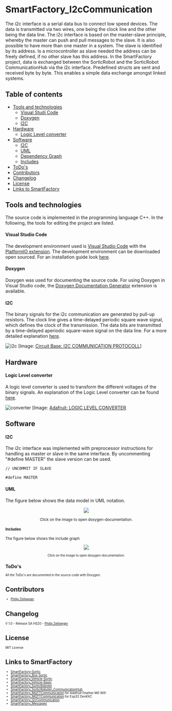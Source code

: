 # SmartFactory_I2cCommunication

The i2c interface is a serial data bus to connect low speed devices. The data is transmitted via two wires, one being the clock line and the other being the data line. The i2c interface is based on the master-slave principle, whereby the master can push and pull messages to the slave. It is also possible to have more than one master in a system. The slave is identified by its address. Is a microcontroller as slave needed the address can be freely defined, if no other slave has this address. 
In the SmartFactory project, data is exchanged between the SorticRobot and the SorticRobot CommunicationHub via the i2c interface. Predefined structs are sent and received byte by byte. This enables a simple data exchange amongst linked systems.

## Table of contents

- [Tools and technologies](#tools-and-technologies)
   - [Visual Studi Code](#visual-studio-code)
   - [Doxygen](#doxygen)
   - [I2C](#i2c)
- [Hardware](#hardware)
   - [Logic Level converter](#logic-level-converter)
- [Software](#software)
   - [I2C](#i2c)
   - [UML](#uml)
   - [Dependency Graph](#dependency-graph)
   - [Includes](#includes)
- [ToDo's](#todo's)
- [Contributors](#contributors)
- [Changelog](#changelog)
- [License](#license)
- [Links to SmartFactory](#links-to-smartfactory)

## Tools and technologies

The source code is implemented in the programming language C++. In the following, the tools for editing the project are listed.

#### Visual Studio Code
The development environment used is [Visual Studio Code](https://code.visualstudio.com/) with the [PlatformIO extension](https://docs.platformio.org/en/latest/ide/vscode.html). The development environment can be downloaded open sourced. For an installation guide look [here](https://github.com/philipzellweger/SmartFactory_I2cCommunication/blob/master/docs/Installation_Guide_SmartFactory.pdf).  

#### Doxygen
Doxygen was used for documenting the source code. For using Doxygen in Visual Studio code, the [Doxygen Documentation Generator](https://marketplace.visualstudio.com/items?itemName=cschlosser.doxdocgen) extension is available.

#### I2C

The binary signals for the i2c communication are generated by pull-up resistors. The clock line gives a time-delayed periodic square wave signal, which defines the clock of the transmission. The data bits are transmitted by a time-delayed aperiodic square-wave signal on the data line. For a more detailed explanation [here](http://www.circuitbasics.com/basics-of-the-i2c-communication-protocol/).

![i2c](http://www.circuitbasics.com/wp-content/uploads/2016/01/Introduction-to-I2C-Data-Transmission-Diagram-ADDRESS-FRAME-2.png)
[Image: [Circuit Base: I2C COMMUNICATION PROTOCOLL](http://www.circuitbasics.com/basics-of-the-i2c-communication-protocol/)]

## Hardware

#### Logic Level converter

A logic level converter is used to transform the different voltages of the binary signals. An explanation of the Logic Level converter can be found [here](https://www.instructables.com/id/A-Quick-Guide-on-Logic-Level-Shifting/).

![converter](https://cdn-shop.adafruit.com/1200x900/757-03.jpg)
[Image: [Adafruit: LOGIC LEVEL CONVERTER](https://www.adafruit.com/product/757)

## Software

#### I2C

The i2c interface was implemented with preprocessor instructions for handling as master or slave in the same interface. By uncommenting "#define MASTER" the slave version can be used.
```
// UNCOMMIT IF SLAVE

#define MASTER 
```

#### UML

The figure below shows the data model in UML notation. 

<p align="center">
    <a href=https://philipzellweger.github.io/SmartFactory_I2cCommunication/class_i2c_communication.html>
        <img src="https://github.com/philipzellweger/SmartFactory_I2cCommunication/blob/master/docs/html/class_i2c_communication__coll__graph.png" style="border:none;"/>
    </a>
    <p align="center"><small>Click on the image to open doxygen-documentation.</p>
</p>

#### Includes

The figure below shows the include graph

<p align="center">
    <a href=https://philipzellweger.github.io/SmartFactory_I2cCommunication/i2c_communication_8h.html>
        <img src="https://github.com/philipzellweger/SmartFactory_I2cCommunication/blob/master/docs/html/_i2c_communication_8h__incl.png" style="border:none;"/>
    </a>
    <p align="center"><small>Click on the image to open doxygen-documentation.</p>
</p>

## ToDo's

All the ToDo's are documented in the source code with Doxygen.

# Contributors
- [Philip Zellweger](https://github.com/philipzellweger)

# Changelog

V 1.0   -	Release SA HS20 -	[Philip Zellweger](https://github.com/philipzellweger)

# License

MIT License

# Links to SmartFactory
- [SmartFactory-Sortic](https://github.com/LMazzole/SmartFactory-Sortic)
- [SmartFactory_Box-Sortic](https://github.com/LMazzole/SmartFactory_Box-Sortic)
- [SmartFactory_Vehicle-Sortic](https://github.com/LMazzole/SmartFactory_Vehicle-Sortic)
- [SmartFactory_Vehicle-Basis](https://github.com/LMazzole/SmartFactory_Vehicle-Basis)
- [SmartFactory_SorticRoboter](https://github.com/philipzellweger/SmartFactory_SorticRoboter)
- [SmartFactory_SorticRoboter_CommunicationHub](https://github.com/philipzellweger/SmartFactory_SorticRoboter_CommunicationHub)
- [SmartFactory_MQTTCommunication](https://github.com/LMazzole/SmartFactory_MQTTCommunication) for Adafruit Feather M0 Wifi
- [SmartFactory_MQTTCommunication](https://github.com/philipzellweger/SmartFactory_MQTTCommunication) for Esp32 DevKitC
- [SmartFactory_I2cCommunication](https://github.com/philipzellweger/SmartFactory_I2cCommunication)
- [SmartFactory_Messages](https://github.com/philipzellweger/SmartFactory_Messages)
